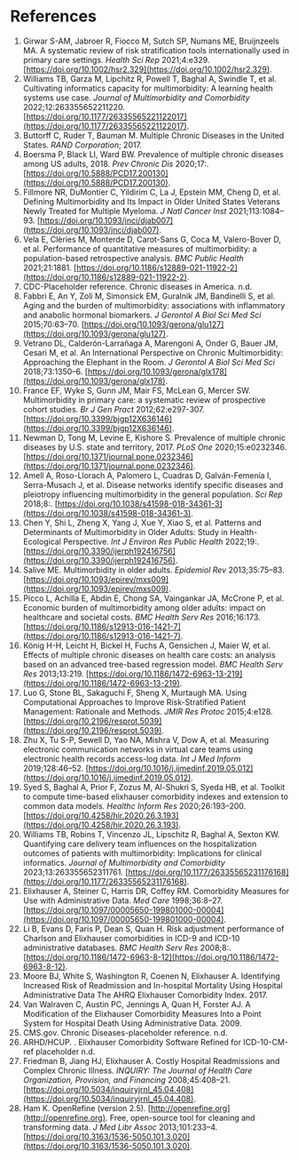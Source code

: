 # References

1. Girwar S-AM, Jabroer R, Fiocco M, Sutch SP, Numans ME, Bruijnzeels MA. A systematic review of risk stratification tools internationally used in primary care settings. *Health Sci Rep* 2021;4:e329. [https://doi.org/10.1002/hsr2.329](https://doi.org/10.1002/hsr2.329).
2. Williams TB, Garza M, Lipchitz R, Powell T, Baghal A, Swindle T, et al. Cultivating informatics capacity for multimorbidity: A learning health systems use case. *Journal of Multimorbidity and Comorbidity* 2022;12:263355652211220. [https://doi.org/10.1177/26335565221122017](https://doi.org/10.1177/26335565221122017).
3. Buttorff C, Ruder T, Bauman M. Multiple Chronic Diseases in the United States. *RAND Corporation*; 2017.
4. Boersma P, Black LI, Ward BW. Prevalence of multiple chronic diseases among US adults, 2018. *Prev Chronic Dis* 2020;17:. [https://doi.org/10.5888/PCD17.200130](https://doi.org/10.5888/PCD17.200130).
5. Fillmore NR, DuMontier C, Yildirim C, La J, Epstein MM, Cheng D, et al. Defining Multimorbidity and Its Impact in Older United States Veterans Newly Treated for Multiple Myeloma. *J Natl Cancer Inst* 2021;113:1084–93. [https://doi.org/10.1093/jnci/djab007](https://doi.org/10.1093/jnci/djab007).
6. Vela E, Clèries M, Monterde D, Carot-Sans G, Coca M, Valero-Bover D, et al. Performance of quantitative measures of multimorbidity: a population-based retrospective analysis. *BMC Public Health* 2021;21:1881. [https://doi.org/10.1186/s12889-021-11922-2](https://doi.org/10.1186/s12889-021-11922-2).
7. CDC-Placeholder reference. Chronic diseases in America. n.d.
8. Fabbri E, An Y, Zoli M, Simonsick EM, Guralnik JM, Bandinelli S, et al. Aging and the burden of multimorbidity: associations with inflammatory and anabolic hormonal biomarkers. *J Gerontol A Biol Sci Med Sci* 2015;70:63–70. [https://doi.org/10.1093/gerona/glu127](https://doi.org/10.1093/gerona/glu127).
9. Vetrano DL, Calderón-Larrañaga A, Marengoni A, Onder G, Bauer JM, Cesari M, et al. An International Perspective on Chronic Multimorbidity: Approaching the Elephant in the Room. *J Gerontol A Biol Sci Med Sci* 2018;73:1350–6. [https://doi.org/10.1093/gerona/glx178](https://doi.org/10.1093/gerona/glx178).
10. France EF, Wyke S, Gunn JM, Mair FS, McLean G, Mercer SW. Multimorbidity in primary care: a systematic review of prospective cohort studies. *Br J Gen Pract* 2012;62:e297-307. [https://doi.org/10.3399/bjgp12X636146](https://doi.org/10.3399/bjgp12X636146).
11. Newman D, Tong M, Levine E, Kishore S. Prevalence of multiple chronic diseases by U.S. state and territory, 2017. *PLoS One* 2020;15:e0232346. [https://doi.org/10.1371/journal.pone.0232346](https://doi.org/10.1371/journal.pone.0232346).
12. Amell A, Roso-Llorach A, Palomero L, Cuadras D, Galván-Femenía I, Serra-Musach J, et al. Disease networks identify specific diseases and pleiotropy influencing multimorbidity in the general population. *Sci Rep* 2018;8:. [https://doi.org/10.1038/s41598-018-34361-3](https://doi.org/10.1038/s41598-018-34361-3).
13. Chen Y, Shi L, Zheng X, Yang J, Xue Y, Xiao S, et al. Patterns and Determinants of Multimorbidity in Older Adults: Study in Health-Ecological Perspective. *Int J Environ Res Public Health* 2022;19:. [https://doi.org/10.3390/ijerph192416756](https://doi.org/10.3390/ijerph192416756).
14. Salive ME. Multimorbidity in older adults. *Epidemiol Rev* 2013;35:75–83. [https://doi.org/10.1093/epirev/mxs009](https://doi.org/10.1093/epirev/mxs009).
15. Picco L, Achilla E, Abdin E, Chong SA, Vaingankar JA, McCrone P, et al. Economic burden of multimorbidity among older adults: impact on healthcare and societal costs. *BMC Health Serv Res* 2016;16:173. [https://doi.org/10.1186/s12913-016-1421-7](https://doi.org/10.1186/s12913-016-1421-7).
16. König H-H, Leicht H, Bickel H, Fuchs A, Gensichen J, Maier W, et al. Effects of multiple chronic diseases on health care costs: an analysis based on an advanced tree-based regression model. *BMC Health Serv Res* 2013;13:219. [https://doi.org/10.1186/1472-6963-13-219](https://doi.org/10.1186/1472-6963-13-219).
17. Luo G, Stone BL, Sakaguchi F, Sheng X, Murtaugh MA. Using Computational Approaches to Improve Risk-Stratified Patient Management: Rationale and Methods. *JMIR Res Protoc* 2015;4:e128. [https://doi.org/10.2196/resprot.5039](https://doi.org/10.2196/resprot.5039).
18. Zhu X, Tu S-P, Sewell D, Yao NA, Mishra V, Dow A, et al. Measuring electronic communication networks in virtual care teams using electronic health records access-log data. *Int J Med Inform* 2019;128:46–52. [https://doi.org/10.1016/j.ijmedinf.2019.05.012](https://doi.org/10.1016/j.ijmedinf.2019.05.012).
19. Syed S, Baghal A, Prior F, Zozus M, Al-Shukri S, Syeda HB, et al. Toolkit to compute time-based elixhauser comorbidity indexes and extension to common data models. *Healthc Inform Res* 2020;26:193–200. [https://doi.org/10.4258/hir.2020.26.3.193](https://doi.org/10.4258/hir.2020.26.3.193).
20. Williams TB, Robins T, Vincenzo JL, Lipschitz R, Baghal A, Sexton KW. Quantifying care delivery team influences on the hospitalization outcomes of patients with multimorbidity: Implications for clinical informatics. *Journal of Multimorbidity and Comorbidity* 2023;13:263355652311761. [https://doi.org/10.1177/26335565231176168](https://doi.org/10.1177/26335565231176168).
21. Elixhauser A, Steiner C, Harris DR, Coffey RM. Comorbidity Measures for Use with Administrative Data. *Med Care* 1998;36:8–27. [https://doi.org/10.1097/00005650-199801000-00004](https://doi.org/10.1097/00005650-199801000-00004).
22. Li B, Evans D, Faris P, Dean S, Quan H. Risk adjustment performance of Charlson and Elixhauser comorbidities in ICD-9 and ICD-10 administrative databases. *BMC Health Serv Res* 2008;8:. [https://doi.org/10.1186/1472-6963-8-12](https://doi.org/10.1186/1472-6963-8-12).
23. Moore BJ, White S, Washington R, Coenen N, Elixhauser A. Identifying Increased Risk of Readmission and In-hospital Mortality Using Hospital Administrative Data The AHRQ Elixhauser Comorbidity Index. 2017.
24. Van Walraven C, Austin PC, Jennings A, Quan H, Forster AJ. A Modification of the Elixhauser Comorbidity Measures Into a Point System for Hospital Death Using Administrative Data. 2009.
25. CMS.gov. Chronic Diseases-placeholder reference. n.d.
26. ARHD/HCUP. . Elixhauser Comorbidity Software Refined for ICD-10-CM-ref placeholder n.d.
27. Friedman B, Jiang HJ, Elixhauser A. Costly Hospital Readmissions and Complex Chronic Illness. *INQUIRY: The Journal of Health Care Organization, Provision, and Financing* 2008;45:408–21. [https://doi.org/10.5034/inquiryjrnl_45.04.408](https://doi.org/10.5034/inquiryjrnl_45.04.408).
28. Ham K. OpenRefine (version 2.5). [http://openrefine.org](http://openrefine.org). Free, open-source tool for cleaning and transforming data. *J Med Libr Assoc* 2013;101:233–4. [https://doi.org/10.3163/1536-5050.101.3.020](https://doi.org/10.3163/1536-5050.101.3.020).

